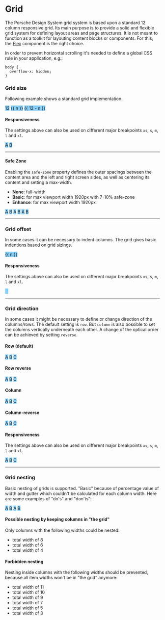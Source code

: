 # Grid

The Porsche Design System grid system is based upon a standard 12 column responsive grid. Its main purpose is to provide a solid and flexible grid system for defining layout areas and page structures. It is not meant to function as a toolkit for layouting content blocks or components. For this, the [Flex](#/components/layout/flex) component is the right choice.

In order to prevent horizontal scrolling it's needed to define a global CSS rule in your application, e.g.:

```
body {
  overflow-x: hidden;
}
```

### Grid size

Following example shows a standard grid implementation.  

<Playground :childElementLayout="{spacing: 'block-small'}">
  <p-grid class="example-grid">
    <p-grid-item size="12">12</p-grid-item>
  </p-grid>
  <p-grid v-for="n, index in 11" :key="index" class="example-grid">
    <p-grid-item :size="n">{{ n }}</p-grid-item>
    <p-grid-item :size="12 - n">{{ 12 - n }}</p-grid-item>
  </p-grid>
</Playground>

#### Responsiveness

The settings above can also be used on different major breakpoints `xs`, `s`, `m`, `l` and `xl`.

<Playground>
  <p-grid class="example-grid">
    <p-grid-item size="{ base: 6, m: 2 }">A</p-grid-item>
    <p-grid-item size="{ base: 6, m: 10 }">B</p-grid-item>
  </p-grid>
</Playground>

---

#### Safe Zone

Enabling the `safe-zone` property defines the outer spacings between the content area and the left and right screen
sides, as well as centering its content and setting a max-width.

* **None**: full-width
* **Basic**: for max viewport width 1920px with 7-10% safe-zone
* **Enhance**: for max viewport width 1920px

<Playground>
  <template #configurator>
    <select v-model="safeZone">
      <option disabled>Select a safe-zone mode</option>
      <option selected value="none">None</option>
      <option value="basic">Basic</option>
      <option value="enhance">Enhance</option>
    </select>
  </template>
  <template>
    <p-grid class="example-grid" :safe-zone="safeZone">
      <p-grid-item size="4">A</p-grid-item>
      <p-grid-item size="8">B</p-grid-item>
    </p-grid>
  </template>
</Playground>

<Playground>
  <p-grid class="example-grid" safe-zone="none">
    <p-grid-item size="4">A</p-grid-item>
    <p-grid-item size="8">B</p-grid-item>
  </p-grid>
</Playground>

<Playground>
  <p-grid class="example-grid" safe-zone="basic">
    <p-grid-item size="4">A</p-grid-item>
    <p-grid-item size="8">B</p-grid-item>
  </p-grid>
</Playground>

<Playground>
  <p-grid class="example-grid" safe-zone="enhance">
    <p-grid-item size="4">A</p-grid-item>
    <p-grid-item size="8">B</p-grid-item>
  </p-grid>
</Playground>

---

### Grid offset

In some cases it can be necessary to indent columns. The grid gives basic indentions based on grid sizings.

<Playground :childElementLayout="{spacing: 'block-small'}">
  <p-grid v-for="n, index in 11" :key="index" class="example-grid">
    <p-grid-item :offset="n" :size="12 - n">{{ n }}</p-grid-item>
  </p-grid>
</Playground>

#### Responsiveness

The settings above can also be used on different major breakpoints `xs`, `s`, `m`, `l` and `xl`.

<Playground>
  <p-grid class="example-grid">
    <p-grid-item offset="{ base: 6, m: 2 }" size="{ base: 6, m: 10 }">A</p-grid-item>
  </p-grid>
</Playground>

---

### Grid direction

In some cases it might be necessary to define or change direction of the columns/rows. The default setting is `row`. But `column` is also possible to set the columns vertically underneath each other. A change of the optical order can be achieved by setting `reverse`.

#### Row (default)

<Playground>
  <p-grid direction="row" class="example-grid">
    <p-grid-item size="4">A</p-grid-item>
    <p-grid-item size="4">B</p-grid-item>
    <p-grid-item size="4">C</p-grid-item>
  </p-grid>
</Playground>

#### Row reverse

<Playground>
  <p-grid direction="row-reverse" class="example-grid">
    <p-grid-item size="4">A</p-grid-item>
    <p-grid-item size="4">B</p-grid-item>
    <p-grid-item size="4">C</p-grid-item>
  </p-grid>
</Playground>

#### Column

<Playground>
  <p-grid direction="column" class="example-grid">
    <p-grid-item size="4">A</p-grid-item>
    <p-grid-item size="4">B</p-grid-item>
    <p-grid-item size="4">C</p-grid-item>
  </p-grid>
</Playground>

#### Column-reverse

<Playground>
  <p-grid direction="column-reverse" class="example-grid">
    <p-grid-item size="4">A</p-grid-item>
    <p-grid-item size="4">B</p-grid-item>
    <p-grid-item size="4">C</p-grid-item>
  </p-grid>
</Playground>

#### Responsiveness

The settings above can also be used on different major breakpoints `xs`, `s`, `m`, `l` and `xl`.

<Playground>
  <p-grid direction="{ base: 'column', m: 'row' }" class="example-grid">
    <p-grid-item size="{ base: 12, m: 4 }">A</p-grid-item>
    <p-grid-item size="{ base: 12, m: 4 }">B</p-grid-item>
    <p-grid-item size="{ base: 12, m: 4 }">C</p-grid-item>
  </p-grid>
</Playground>

---

### Grid nesting

Basic nesting of grids is supported. "Basic" because of percentage value of width and gutter which couldn't be calculated for each column width. Here are some examples of "do's" and "don'ts":

<Playground>
  <p-grid>
    <p-grid-item size="6">
      <p-grid class="example-grid">
        <p-grid-item size="6">A</p-grid-item>
        <p-grid-item size="6">B</p-grid-item>
      </p-grid>
    </p-grid-item>
    <p-grid-item size="6">
      <p-grid class="example-grid">
        <p-grid-item size="4">A</p-grid-item>
        <p-grid-item size="8">B</p-grid-item>
      </p-grid>
    </p-grid-item>
  </p-grid>
</Playground>

#### Possible nesting by keeping columns in "the grid"

Only columns with the following widths could be nested:

* total width of 8
* total width of 6
* total width of 4

#### Forbidden nesting

Nesting inside columns with the following widths should be prevented, because all item widths won't be in "the grid" anymore:

* total width of 11
* total width of 10
* total width of 9
* total width of 7
* total width of 5
* total width of 3

<script lang="ts">
  import { Component, Vue } from 'vue-property-decorator';
  
  @Component
  export default class PlaygroundGrid extends Vue {
    public safeZone: string = 'none';
  }
</script>

<style scoped lang="scss">
  @import '~@porsche-design-system/scss-utils/index';
  
  .example-grid p-grid-item {
    @include p-text;
    color: $p-color-theme-dark-default;
    text-align: center;
    background: lightskyblue;
    background-clip: content-box;
    
    &[offset] {
      color: lightskyblue;
      text-indent: calc(-100% - 48px);
    }
  }
</style>